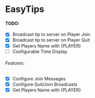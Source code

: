 # EasyTips
#### TODO:
- [x] Broadcast tip to server on Player Join
- [x] Broadcast tip to server on Player Quit
- [x] Get Players Name with {PLAYER}
- [ ] Configurable Time Display

###### Features:
  - [x] Configure Join Messages
  - [x] Configure Quit/Join Broadcasts 
  - [x] Get Players Name with {PLAYER}

